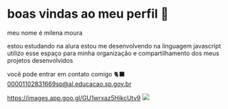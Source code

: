 # boas vindas ao meu perfil 🖤

meu nome é milena moura

estou estudando na alura
estou me desenvolvendo na linguagem javascript
utilizo esse espaço para minha organização e compartilhamento dos meus projetos desenvolvidos

você pode entrar em contato comigo 🐈‍⬛
00001102831669sp@al.educacao.sp.gov.br

https://images.app.goo.gl/GU1wrxaz5HikcUtv9
![](https://images.app.goo.gl/GU1wrxaz5HikcUtv9)
